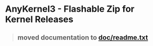 # AnyKernel3 - Flashable Zip for Kernel Releases

> ## moved documentation to [doc/readme.txt](https://github.com/whyakari/AnyKernel3/blob/master/doc/readme.md)
